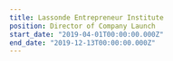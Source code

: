 ```yaml
---
title: Lassonde Entrepreneur Institute
position: Director of Company Launch
start_date: "2019-04-01T00:00:00.000Z"
end_date: "2019-12-13T00:00:00.000Z"
---
```

